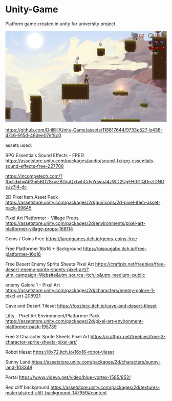 # Unity-Game
Platform game created in unity for university project.

![alt text](https://github.com/Drillllll/Unity-Game/blob/main/game_screenshot.jpg?raw=true)



https://github.com/Drillllll/Unity-Game/assets/118617644/9733e527-b438-47c6-915d-46dee07ef8c0


assets used:

RPG Essentials Sound Effects - FREE!
https://assetstore.unity.com/packages/audio/sound-fx/rpg-essentials-sound-effects-free-227708

https://incompetech.com/?fbclid=IwAR3ni5BD2SrwzBDruQxtwhCdyYdwuJ4zWD2UgFH0GlQDezlDNOzJz7j4-dc

2D Pixel Item Asset Pack
https://assetstore.unity.com/packages/2d/gui/icons/2d-pixel-item-asset-pack-99645

Pixel Art Platformer - Village Props
https://assetstore.unity.com/packages/2d/environments/pixel-art-platformer-village-props-166114

Gems / Coins Free
https://laredgames.itch.io/gems-coins-free

Free Platformer 16x16 + Background
https://oisougabo.itch.io/free-platformer-16x16

Free Desert Enemy Sprite Sheets Pixel Art
https://craftpix.net/freebies/free-desert-enemy-sprite-sheets-pixel-art/?utm_campaign=Website&utm_source=itch.io&utm_medium=public

enemy Galore 1 - Pixel Art
https://assetstore.unity.com/packages/2d/characters/enemy-galore-1-pixel-art-208921

Cave and Desert Tileset
https://foozlecc.itch.io/cave-and-desert-tileset

Lifty - Pixel Art Environment/Platformer Pack
https://assetstore.unity.com/packages/2d/pixel-art-environment-platformer-pack-195739

Free 3 Character Sprite Sheets Pixel Art
https://craftpix.net/freebies/free-3-character-sprite-sheets-pixel-art/

Robot tileset
https://0x72.itch.io/16x16-robot-tileset

Sunny Land
https://assetstore.unity.com/packages/2d/characters/sunny-land-103349

Portal 
https://www.videvo.net/video/blue-vortex-1585/852/

Red cliff background
https://assetstore.unity.com/packages/2d/textures-materials/red-cliff-background-147959#content
